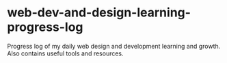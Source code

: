 # web-dev-and-design-learning-progress-log
Progress log of my daily web design and development learning and growth. Also contains useful tools and resources.
